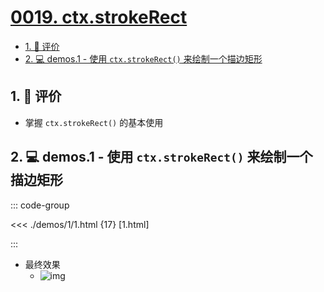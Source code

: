 # [0019. ctx.strokeRect](https://github.com/tnotesjs/TNotes.canvas/tree/main/notes/0019.%20ctx.strokeRect)

<!-- region:toc -->

- [1. 🫧 评价](#1--评价)
- [2. 💻 demos.1 - 使用 `ctx.strokeRect()` 来绘制一个描边矩形](#2--demos1---使用-ctxstrokerect-来绘制一个描边矩形)

<!-- endregion:toc -->

## 1. 🫧 评价

- 掌握 `ctx.strokeRect()` 的基本使用

## 2. 💻 demos.1 - 使用 `ctx.strokeRect()` 来绘制一个描边矩形

::: code-group

<<< ./demos/1/1.html {17} [1.html]

:::

- 最终效果
  - ![img](https://cdn.jsdelivr.net/gh/Tdahuyou/imgs@main/2024-10-04-00-46-49.png)
